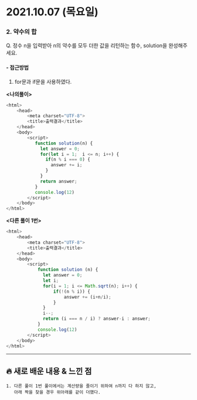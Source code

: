# 2021.10.07 (목요일)
### **2. 약수의 합**

Q. 정수 n을 입력받아 n의 약수를 모두 더한 값을 리턴하는 함수, solution을 완성해주세요.

#### -  접근방법

1. for문과 if문을 사용하였다.


**<나의풀이>**
```javascript
<html>
    <head>
        <meta charset="UTF-8">
        <title>출력결과</title>
    </head>
    <body>
        <script>
           function solution(n) {
             let answer = 0;
             for(let i = 1;  i <= n; i++) {
               if(n % i === 0) {
                 answer += i;
               }
             }
             return answer;
           }
           console.log(12)
        </script>
    </body>
</html>
```

**<다른 풀이 1번>**
```javascript
<html>
    <head>
        <meta charset="UTF-8">
        <title>출력결과</title>
    </head>
    <body>
        <script>
            function solution (n) {
              let answer = 0;
              let i;
              for(i = 1; i <= Math.sqrt(n); i++) {
                  if(!(n % i)) {
                      answer += (i+n/i);
                  }
              }
              i--;
              return (i === n / i) ? answer-i : answer;
            }
            console.log(12)
        </script>
    </body>
</html>
```



---
##  **🔥 새로 배운 내용 & 느낀 점**

    1. 다른 풀이 1번 풀이에서는 계산량을 줄이기 위하여 n까지 다 하지 않고,
       아래 짝을 찾을 경우 위아래를 같이 더했다.
    